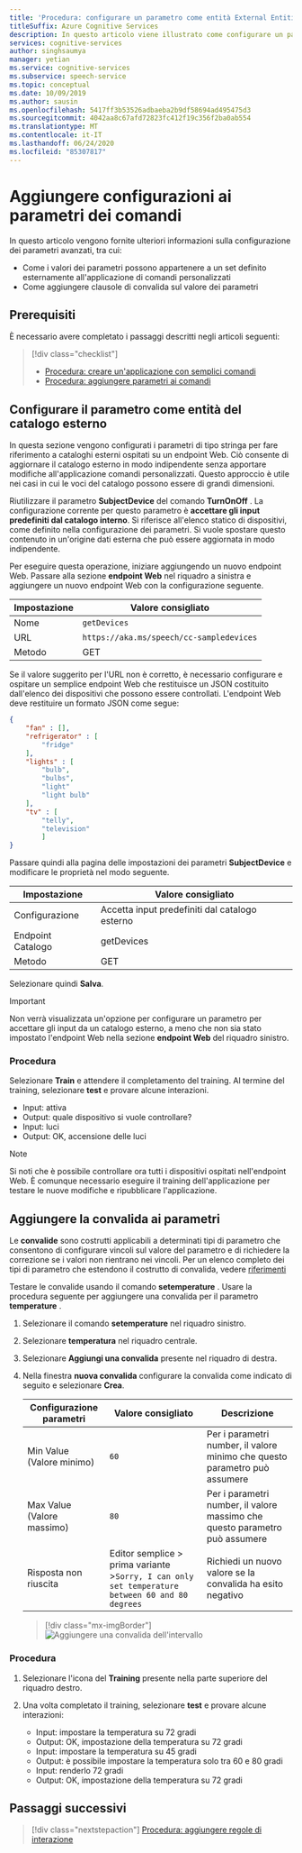 ```yaml
---
title: 'Procedura: configurare un parametro come entità External Entities'
titleSuffix: Azure Cognitive Services
description: In questo articolo viene illustrato come configurare un parametro di stringa per fare riferimento al catalogo esposto su un endpoint Web.
services: cognitive-services
author: singhsaumya
manager: yetian
ms.service: cognitive-services
ms.subservice: speech-service
ms.topic: conceptual
ms.date: 10/09/2019
ms.author: sausin
ms.openlocfilehash: 5417ff3b53526adbaeba2b9df58694ad495475d3
ms.sourcegitcommit: 4042aa8c67afd72823fc412f19c356f2ba0ab554
ms.translationtype: MT
ms.contentlocale: it-IT
ms.lasthandoff: 06/24/2020
ms.locfileid: "85307817"
---
```

# <a name="add-configurations-to-commands-parameters"></a>Aggiungere configurazioni ai parametri dei comandi

In questo articolo vengono fornite ulteriori informazioni sulla configurazione dei parametri avanzati, tra cui:

 - Come i valori dei parametri possono appartenere a un set definito esternamente all'applicazione di comandi personalizzati
 - Come aggiungere clausole di convalida sul valore dei parametri

## <a name="prerequisites"></a>Prerequisiti

È necessario avere completato i passaggi descritti negli articoli seguenti:

> [!div class="checklist"]
> * [Procedura: creare un'applicazione con semplici comandi](./how-to-custom-commands-create-application-with-simple-commands.md)
> * [Procedura: aggiungere parametri ai comandi](./how-to-custom-commands-add-parameters-to-commands.md)


## <a name="configure-parameter-as-external-catalog-entity"></a>Configurare il parametro come entità del catalogo esterno

In questa sezione vengono configurati i parametri di tipo stringa per fare riferimento a cataloghi esterni ospitati su un endpoint Web. Ciò consente di aggiornare il catalogo esterno in modo indipendente senza apportare modifiche all'applicazione comandi personalizzati. Questo approccio è utile nei casi in cui le voci del catalogo possono essere di grandi dimensioni.

Riutilizzare il parametro **SubjectDevice** del comando **TurnOnOff** . La configurazione corrente per questo parametro è **accettare gli input predefiniti dal catalogo interno**. Si riferisce all'elenco statico di dispositivi, come definito nella configurazione dei parametri. Si vuole spostare questo contenuto in un'origine dati esterna che può essere aggiornata in modo indipendente.

Per eseguire questa operazione, iniziare aggiungendo un nuovo endpoint Web. Passare alla sezione **endpoint Web** nel riquadro a sinistra e aggiungere un nuovo endpoint Web con la configurazione seguente.

| Impostazione | Valore consigliato |
|----|----|
| Nome | `getDevices` |
| URL | `https://aka.ms/speech/cc-sampledevices` |
| Metodo | GET |


Se il valore suggerito per l'URL non è corretto, è necessario configurare e ospitare un semplice endpoint Web che restituisce un JSON costituito dall'elenco dei dispositivi che possono essere controllati. L'endpoint Web deve restituire un formato JSON come segue:
    
```json
{
    "fan" : [],
    "refrigerator" : [
        "fridge"
    ],
    "lights" : [
        "bulb",
        "bulbs",
        "light"
        "light bulb"
    ],
    "tv" : [
        "telly",
        "television"
        ]
}

```


Passare quindi alla pagina delle impostazioni dei parametri **SubjectDevice** e modificare le proprietà nel modo seguente.

| Impostazione | Valore consigliato |
| ----| ---- |
| Configurazione | Accetta input predefiniti dal catalogo esterno |                               
| Endpoint Catalogo | getDevices |
| Metodo | GET |

Selezionare quindi **Salva**.

> [!IMPORTANT]
> Non verrà visualizzata un'opzione per configurare un parametro per accettare gli input da un catalogo esterno, a meno che non sia stato impostato l'endpoint Web nella sezione **endpoint Web** del riquadro sinistro.

### <a name="try-it-out"></a>Procedura

Selezionare **Train** e attendere il completamento del training. Al termine del training, selezionare **test** e provare alcune interazioni.

* Input: attiva
* Output: quale dispositivo si vuole controllare?
* Input: luci
* Output: OK, accensione delle luci

> [!NOTE]
> Si noti che è possibile controllare ora tutti i dispositivi ospitati nell'endpoint Web. È comunque necessario eseguire il training dell'applicazione per testare le nuove modifiche e ripubblicare l'applicazione.

## <a name="add-validation-to-parameters"></a>Aggiungere la convalida ai parametri

Le **convalide** sono costrutti applicabili a determinati tipi di parametro che consentono di configurare vincoli sul valore del parametro e di richiedere la correzione se i valori non rientrano nei vincoli. Per un elenco completo dei tipi di parametro che estendono il costrutto di convalida, vedere [riferimenti](./custom-commands-references.md)

Testare le convalide usando il comando **setemperature** . Usare la procedura seguente per aggiungere una convalida per il parametro **temperature** .

1. Selezionare il comando **setemperature** nel riquadro sinistro.
1. Selezionare **temperatura** nel riquadro centrale.
1. Selezionare **Aggiungi una convalida** presente nel riquadro di destra.
1. Nella finestra **nuova convalida** configurare la convalida come indicato di seguito e selezionare **Crea**.


    | Configurazione parametri | Valore consigliato | Descrizione |
    | ---- | ---- | ---- |
    | Min Value (Valore minimo) | `60` | Per i parametri number, il valore minimo che questo parametro può assumere |
    | Max Value (Valore massimo) | `80` | Per i parametri number, il valore massimo che questo parametro può assumere |
    | Risposta non riuscita |  Editor semplice > prima variante >`Sorry, I can only set temperature between 60 and 80 degrees` | Richiedi un nuovo valore se la convalida ha esito negativo |

    > [!div class="mx-imgBorder"]
    > ![Aggiungere una convalida dell'intervallo](media/custom-commands/add-validations-temperature.png)

### <a name="try-it-out"></a>Procedura

1. Selezionare l'icona del **Training** presente nella parte superiore del riquadro destro.

1. Una volta completato il training, selezionare **test** e provare alcune interazioni:

    - Input: impostare la temperatura su 72 gradi
    - Output: OK, impostazione della temperatura su 72 gradi
    - Input: impostare la temperatura su 45 gradi
    - Output: è possibile impostare la temperatura solo tra 60 e 80 gradi
    - Input: renderlo 72 gradi
    - Output: OK, impostazione della temperatura su 72 gradi

## <a name="next-steps"></a>Passaggi successivi

> [!div class="nextstepaction"]
> [Procedura: aggiungere regole di interazione](./how-to-custom-commands-add-interaction-rules.md)

